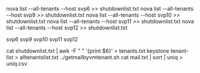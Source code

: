 


nova list --all-tenants --host svp6 >> shutdownlist.txt
nova list --all-tenants --host svp9 >> shutdownlist.txt
nova list --all-tenants --host svp10 >> shutdownlist.txt
nova list --all-tenants --host svp11 >> shutdownlist.txt
nova list --all-tenants --host svp12 >> shutdownlist.txt

svp6
svp9
svp10
svp11
svp12

cat shutdownlist.txt | awk -F " " '{print $6}'  > tenants.txt
keystone tenant-list > alltenantslist.txt
../getmailbyvmtenant.sh
cat mail.txt | sort |  uniq     > uniq.csv
